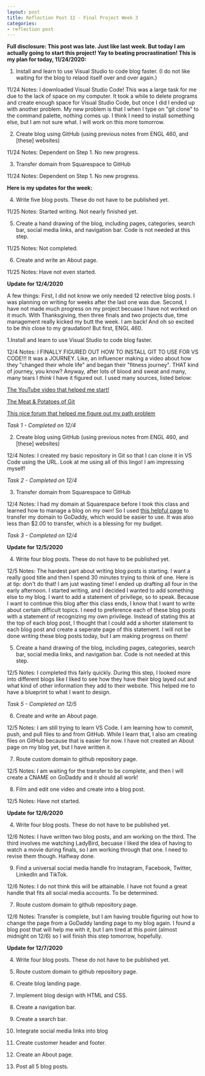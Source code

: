 ```yaml
---
layout: post
title: Reflection Post 12 - Final Project Week 3
categories:
- reflection post
---
```


**Full disclosure: This post was late. Just like last week. But today I am actually going to start this project! Yay to beating procrastination! This is my plan for today, 11/24/2020:**

1. Install and learn to use Visual Studio to code blog faster. (I do not like waiting for the blog to relaod itself over and over again.)
 
 11/24 Notes: I downloaded Visual Studio Code! This was a large task for me due to the lack of space on my computer. It took a while to delete programs and create enough space for Visual Studio Code, but once I did I ended up with another problem. My new problem is that I when I type on "git clone" to the command palette, nothing comes up. I think I need to install something else, but I am not sure what. I will work on this more tomorrow.

2. Create blog using GitHub (using previous notes from ENGL 460, and [these] websites)
  
  11/24 Notes: Dependent on Step 1. No new progress.
  
3. Transfer domain from Squarespace to GitHub
  
  11/24 Notes: Dependent on Step 1. No new progress.
  
 **Here is my updates for the week:**

4. Write five blog posts. These do not have to be published yet.
 
 11/25 Notes: Started writing. Not nearly finished yet.

5. Create a hand drawing of the blog, including pages, categories, search bar, social media links, and navigation bar. Code is not needed at this step.
  
  11/25 Notes: Not completed.
  
6. Create and write an About page.
  
  11/25 Notes: Have not even started.
  
  **Update for 12/4/2020**
 
 A few things: First, I did not know we only needed 12 relective blog posts. I was planning on writing for weeks after the last one was due. Second, I have not made much progress on my project becuase I have not worked on it much. With Thanksgiving, then three finals and two projects due, time management really kicked my butt the week. I am back! And oh so excited to be *this* close to my graudation! But first, ENGL 460.

1.Install and learn to use Visual Studio to code blog faster.
  
  12/4 Notes: I FINALLY FIGURED OUT HOW TO INSTALL GIT TO USE FOR VS CODE!!! It was a JOURNEY. Like, an influencer making a video about how they "changed their whole life" and began their "fitness journey". THAT kind of journey, you know? Anyway, after lots of blood and sweat and many, many tears I *think* I have it figured out. I used many sources, listed below:
 
 [The YouTube video that helped me start!](https://www.youtube.com/watch?v=VOwyH2-VCVY)
 
 [The Meat & Potatoes of Git](https://git-scm.com/book/en/v2/Getting-Started-First-Time-Git-Setup)
 
 [This nice forum that helped me figure out my path problem](https://stackoverflow.com/questions/29971624/visual-studio-code-cannot-detect-installed-git)
 
 *Task 1 - Completed on 12/4*

2. Create blog using GitHub (using previous notes from ENGL 460, and [these] websites)
  
  12/4 Notes: I created my basic repository in Git so that I can clone it in VS Code using the URL. Look at me using all of this lingo! I am impressing myself!
  
  *Task 2 - Completed on 12/4*

3. Transfer domain from Squarespace to GitHub
  
  12/4 Notes: I had my domain at Squarespace before I took this class and learned how to manage a blog on my own! So I used [this helpful page](https://support.squarespace.com/hc/en-us/articles/205812338-Transferring-a-domain-away-from-Squarespace) to transfer my domain to GoDaddy, which would be easier to use. It was also less than $2.00 to transfer, which is a blessing for my budget.
  
  *Task 3 - Completed on 12/4*

  **Update for 12/5/2020**

4. Write four blog posts. These do not have to be published yet.

12/5 Notes: The hardest part about writing blog posts is starting. I want a really good title and then I spend 30 minutes trying to think of one. Here is at tip: don't do that! I am just wasting time! I ended up drafting all four in the early afternoon. I started writing, and I decided I wanted to add something else to my blog. I want to add a statement of privilege, so to speak. Because I want to continue this blog after this class ends, I know that I want to write about certain difficult topics. I need to preference each of these blog posts with a statement of recognizing my own privilege. Instead of stating this at the top of each blog post, I thought that I could add a shorter statement to each blog post and create a seperate page of this statement. I will not be done writing these blog posts today, but I am making progress on them!

5. Create a hand drawing of the blog, including pages, categories, search bar, social media links, and navigation bar. Code is not needed at this step.

12/5 Notes: I completed this fairly quickly. During this step, I looked more into different blogs like I liked to see how they have their blog layed out and what kind of other information they add to their website. This helped me to have a blueprint to what I want to design.

*Task 5 - Completed on 12/5*

6. Create and write an About page.

12/5 Notes: I am still trying to learn VS Code. I am learning how to commit, push, and pull files to and from GitHub. While I learn that, I also am creating files on GitHub because that is easier for now. I have not created an About page on my blog yet, but I have written it.

7. Route custom domain to github repository page.

12/5 Notes: I am waiting for the transfer to be complete, and then I will create a CNAME on GoDaddy and it should all work!

8. Film and edit one video and create into a blog post.

12/5 Notes: Have not started.

  **Update for 12/6/2020**

4. Write four blog posts. These do not have to be published yet.

12/6 Notes: I have written two blog posts, and am working on the third. The third involves me watching LadyBird, becuase I liked the idea of having to watch a movie during finals, so I am working through that one. I need to revise them though. Halfway done.

9. Find a universal social media handle fro Instagram, Facebook, Twitter, LinkedIn and TikTok.

12/6 Notes: I do not think this will be attainable. I have not found a great handle that fits all social media accounts. To be determined.

7. Route custom domain to github repository page.

12/6 Notes: Transfer is complete, but I am having trouble figuring out how to change the page from a GoDaddy landing page to my blog again. I found a blog post that will help me with it, but I am tired at this point (almost midnight on 12/6) so I will finish this step tomorrow, hopefully.

  **Update for 12/7/2020**

4. Write four blog posts. These do not have to be published yet.

7. Route custom domain to github repository page.

10. Create blog landing page.

11. Implement blog design with HTML and CSS.

12. Create a navigation bar.

13. Create a search bar.

14. Integrate social media links into blog

15. Create customer header and footer.

16. Create an About page.

17. Post all 5 blog posts.
